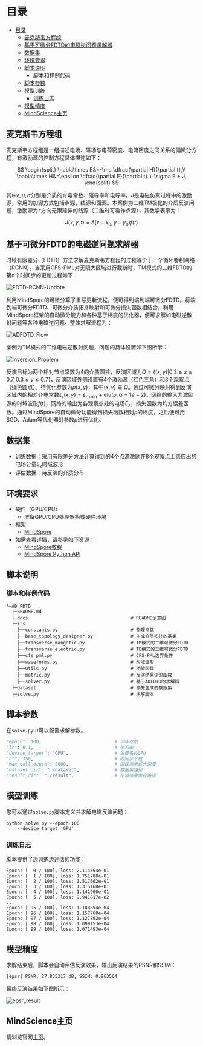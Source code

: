 # 目录

- [目录](#目录)
    - [麦克斯韦方程组](#麦克斯韦方程组)
    - [基于可微分FDTD的电磁逆问题求解器](#基于可微分fdtd的电磁逆问题求解器)
    - [数据集](#数据集)
    - [环境要求](#环境要求)
    - [脚本说明](#脚本说明)
        - [脚本和样例代码](#脚本和样例代码)
    - [脚本参数](#脚本参数)
    - [模型训练](#模型训练)
        - [训练日志](#训练日志)
    - [模型精度](#模型精度)
    - [MindScience主页](#mindscience主页)

## 麦克斯韦方程组

麦克斯韦方程组是一组描述电场、磁场与电荷密度、电流密度之间关系的偏微分方程，有激励源的控制方程具体描述如下：

$$
\begin{split}
\nabla\times E&=-\mu \dfrac{\partial H}{\partial t},\\
\nabla\times H&=\epsilon \dfrac{\partial E}{\partial t} + \sigma E + J,
\end{split}
$$

其中$\epsilon,\mu, \sigma$分别是介质的介电常数、磁导率和电导率。$J$是电磁仿真过程中的激励源，常用的加源方式包括点源，线源和面源。本案例为二维TM极化的介质反演问题，激励源为$z$方向无限延伸的线源（二维时可看作点源），其数学表示为：

$$
J(x, y, t)=\delta(x - x_0, y-y_0)f(t)
$$

## 基于可微分FDTD的电磁逆问题求解器

时域有限差分（FDTD）方法求解麦克斯韦方程组的过程等价于一个循环卷积网络（RCNN）。当采用CFS-PML对无限大区域进行截断时，TM模式的二维FDTD的第$n$个时间步的更新过程如下：

![FDTD-RCNN-Update](docs/FDTD_RCNN_Update_TM_Mode.png)

利用MindSpore的可微分算子重写更新流程，便可得到端到端可微分FDTD。将端到端可微分FDTD、可微分介质拓扑映射和可微分损失函数相结合，利用MindSpore框架的自动微分能力和各种基于梯度的优化器，便可求解如电磁逆散射问题等各种电磁逆问题。整体求解流程为：

![ADFDTD_Flow](docs/AD_FDTD_Flow.png)

案例为TM模式的二维电磁逆散射问题，问题的具体设置如下图所示：

![Inversion_Problem](docs/inversion_problem_setup.png)

反演目标为两个相对节点常数为$4$的介质圆柱，反演区域为$\Omega=\{(x,y)|0.3\leq x\leq 0.7, 0.3\leq y\leq 0.7\}$，反演区域外侧设置有$4$个激励源（红色三角）和$8$个观察点（绿色圆点）。待优化参数为$\rho(x,y)$，其中$(x,y)\in\Omega$。通过可微分映射得到反演区域内的相对介电常数$\varepsilon_r(x,y)=\varepsilon_{r,\min} + \text{elu}(\rho, \alpha=1e-2)$。网络的输入为激励源的时域波形$f(t)$，网络的输出为各观察点处的电场$E_z$，损失函数为均方误差函数。通过MIndSpore的自动微分功能得到损失函数相对$\rho$的梯度，之后便可用SGD、Adam等优化器对参数$\rho$进行优化。

## 数据集

- 训练数据：采用有限差分方法计算得到的4个点源激励在8个观察点上感应出的电场分量$E_z$时域波形
- 评估数据：待反演的介质分布

## 环境要求

- 硬件（GPU/CPU）
    - 准备GPU/CPU处理器搭载硬件环境
- 框架
    - [MindSpore](https://www.mindspore.cn/install)　　
- 如需查看详情，请参见如下资源：
    - [MindSpore教程](https://www.mindspore.cn/tutorials/zh-CN/master/index.html)
    - [MindSpore Python API](https://www.mindspore.cn/docs/zh-CN/master/index.html)

## 脚本说明

### 脚本和样例代码

```path
└─AD_FDTD
  ├─README.md
  ├─docs                                      # README示意图
  ├─src
    ├──constants.py                           # 物理常数
    ├──base_topology_designer.py              # 生成介质拓扑的基类
    ├──transverse_mangetic.py                 # TM模式的二维可微分FDTD
    ├──transverse_electric.py                 # TE模式的二维可微分FDTD
    ├──cfs_pml.py                             # CFS-PML边界条件
    ├──waveforms.py                           # 时域波形
    ├──utils.py                               # 功能函数
    ├──metric.py                              # 反演结果评价函数
    ├──solver.py                              # 基于ADFDTD的求解器
  ├─dataset                                   # 预先生成的数据集
  ├─solve.py                                  # 求解脚本
```

## 脚本参数

在`solve.py`中可以配置求解参数。

```python
"epoch": 100,                           # 训练轮数
"lr": 0.1,                              # 学习率
"device_target": "GPU",                 # 设备名称GPU
"nt": 350,                              # 时间步个数
"max_call_depth": 2000,                 # 函数调用最大深度
"dataset_dir": "./dataset",             # 数据集路径
"result_dir": "./result",               # 反演结果保存路径
```

## 模型训练

您可以通过`solve.py`脚本定义并求解电磁反演问题：

```shell
python solve.py --epoch 100
    --device_target 'GPU'
```

### 训练日志

脚本提供了边训练边评估的功能：

```log
Epoch: [  0 / 100], loss: 2.114364e-01
Epoch: [  1 / 100], loss: 1.751708e-01
Epoch: [  2 / 100], loss: 1.517662e-01
Epoch: [  3 / 100], loss: 1.315168e-01
Epoch: [  4 / 100], loss: 1.142960e-01
Epoch: [  5 / 100], loss: 9.941817e-02
...
Epoch: [ 95 / 100], loss: 1.188854e-04
Epoch: [ 96 / 100], loss: 1.157768e-04
Epoch: [ 97 / 100], loss: 1.127892e-04
Epoch: [ 98 / 100], loss: 1.099153e-04
Epoch: [ 99 / 100], loss: 1.071493e-04
```

## 模型精度

求解结束后，脚本会自动评估反演效果，输出反演结果的PSNR和SSIM：

```log
[epsr] PSNR: 27.835317 dB, SSIM: 0.963564
```

最终反演结果如下图所示：

![epsr_result](./docs/epsr_reconstructed.png)

## MindScience主页

请浏览官网[主页](https://gitee.com/mindspore/mindscience)。

